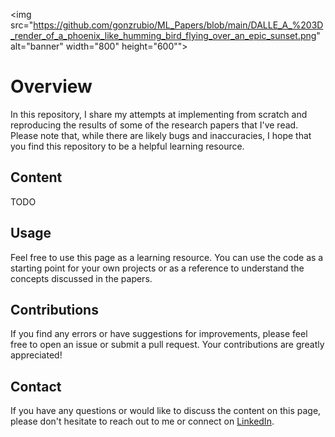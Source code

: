 <img src="https://github.com/gonzrubio/ML_Papers/blob/main/DALLE_A_%203D_render_of_a_phoenix_like_humming_bird_flying_over_an_epic_sunset.png" alt="banner" width="800" height="600"">

# Overview

In this repository, I share my attempts at implementing from scratch and reproducing the results of some of the research papers that I've read. Please note that, while there are likely bugs and inaccuracies, I hope that you find this repository to be a helpful learning resource.

## Content

TODO

## Usage

Feel free to use this page as a learning resource. You can use the code as a starting point for your own projects or as a reference to understand the concepts discussed in the papers.

## Contributions

If you find any errors or have suggestions for improvements, please feel free to open an issue or submit a pull request. Your contributions are greatly appreciated!

## Contact

If you have any questions or would like to discuss the content on this page, please don't hesitate to reach out to me or connect on [LinkedIn](https://www.linkedin.com/in/gonzrubio/).
